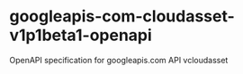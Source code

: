 # googleapis-com-cloudasset-v1p1beta1-openapi
OpenAPI specification for googleapis.com API vcloudasset
